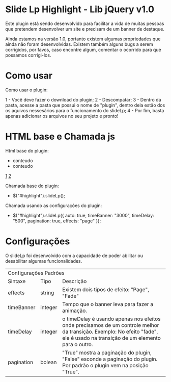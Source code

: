 Slide Lp Highlight - Lib jQuery v1.0
===============================

Este plugin está sendo desenvolvido para facilitar a vida de muitas pessoas que pretendem desenvolver um site e precisam de um banner de destaque.

Ainda estamos na versão 1.0, portanto existem algumas propriedades que ainda não foram desenvolvidas. Existem também alguns bugs a serem corrigidos, por favos, caso encontre algum, comentar o ocorrido para que possamos corrigi-los.

Como usar
===============================

Como usar o plugin:

1 - Você deve fazer o download do plugin;
2 - Descompatar;
3 - Dentro da pasta, acesse a pasta que possui o nome de "plugin", dentro dela estão dos os aquivos nessesários para o funcionamento do slideLp;
4 - Por fim, basta apenas adicionar os arquivos no seu projeto e pronto!

HTML base e Chamada js
===============================

Html base do plugin:

<section id="highlight"> <!-- section onde vai ser agrupada o plugin -->
   <section class="wrapHighlight"> <!-- esta section não pode ter a classe "wrapHighlight" removida -->
      <ul class="listCont">
        <li data-position="0" class="">
          <div class="cont"><!-- esta div não pode ser removida -->
            conteudo
          </div>
        </li><!-- block -->
        <li data-position="1" class="">
          <div class="cont">
            conteudo
          </div>
        </li><!-- block -->
      </ul>
      <nav class="pagHighlight">
          <a href="#" data-position="0" class="active">1</a>
          <a href="#" data-position="1" class="">2</a>
      </nav>
    </section><!-- wrapHighlight -->
</section><!-- highlight -->

Chamada base do plugin:

- $("#highlight").slideLp();

Chamada usando as configurações do plugin:

- $("#highlight").slideLp({
	auto: true,
	timeBanner: "3000",
	timeDelay: "500",
	pagination: true,
	effects: "page"
  });

Configurações
===============================

O slideLp foi desenvolvido com a capacidade de poder abilitar ou desabilitar algumas funcionalidades.
<table width="100%">
	<tr>
		<td colspan="3">Configurações Padrões</td>
	</tr>
	<tr>	
		<td>Sintaxe</td>
		<td>Tipo</td>
		<td>Descrição</td>
	</tr>
	<tr>	
		<td>effects</td>
		<td>string</td>
		<td>Existem dois tipos de efeito: "Page", "Fade"</td>
	</tr>
	<tr>	
		<td>timeBanner</td>
		<td>integer</td>
		<td>Tempo que o banner leva para fazer a animação.</td>
	</tr>
	<tr>	
		<td>timeDelay</td>
		<td>integer</td>
		<td>o timeDelay é usando apenas nos efeitos onde precisamos de um controle melhor da transição. Exemplo: No efeito "fade", ele é usado na transição de um elemento para o outro.</td>
	</tr>
	<tr>	
		<td>pagination</td>
		<td>bolean</td>
		<td>"True" mostra a paginação do plugin, "False" esconde a paginação do plugin. Por padrão o plugin vem na posição "True".</td>
	</tr>
</table>

